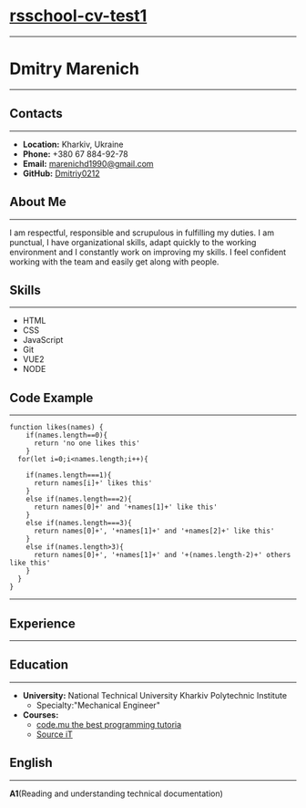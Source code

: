 # [rsschool-cv-test1](https://Dmitriy0212.github.io/rsschool-cv-test1/cv)
---
# Dmitry Marenich
---
## Contacts
---
- **Location:** Kharkiv, Ukraine
- **Phone:** +380 67 884-92-78
- **Email:** marenichd1990@gmail.com
- **GitHub:** [Dmitriy0212](https://github.com/Dmitriy0212)

## About Me
---
I am respectful, responsible and scrupulous in fulfilling my duties. I am punctual, I have organizational skills, adapt quickly to the working environment and I constantly work on improving my skills. I feel confident working with the team and easily get along with people.
## Skills
---
- HTML
- CSS
- JavaScript
- Git
- VUE2
- NODE
## Code Example
---
```
function likes(names) {
    if(names.length==0){
      return 'no one likes this'
    }
  for(let i=0;i<names.length;i++){
   
    if(names.length===1){
      return names[i]+' likes this'
    }
    else if(names.length===2){
      return names[0]+' and '+names[1]+' like this'
    }
    else if(names.length===3){
      return names[0]+', '+names[1]+' and '+names[2]+' like this'
    }
    else if(names.length>3){
      return names[0]+', '+names[1]+' and '+(names.length-2)+' others like this'
    }
  }
}
```
---
## Experience
---
## Education
---
* **University:** National Technical University Kharkiv Polytechnic Institute
  * Specialty:"Mechanical Engineer"
* **Courses:**
  * [code.mu the best programming tutoria](https://code.mu/)
  * [Source iT](https://sourceit.com.ua/)
## English
---
**A1**(Reading and understanding technical documentation)